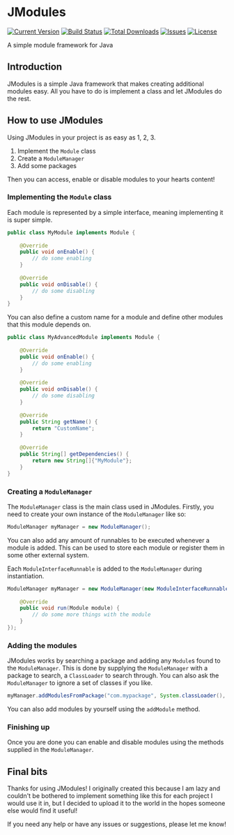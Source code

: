 # JModules

[![Current Version](https://img.shields.io/github/release/Kezz101/JModules.svg)](https://github.com/Kezz101/JModules/releases)
[![Build Status](https://img.shields.io/travis/Kezz101/JModules/master.svg)](https://travis-ci.org/Kezz101/JModules)
[![Total Downloads](https://img.shields.io/github/downloads/Kezz101/JModules/total.svg)](https://github.com/Kezz101/JModules/releases)
[![Issues](https://img.shields.io/github/issues/Kezz101/JModules.svg)](https://github.com/Kezz101/JModules/issues)
[![License](https://img.shields.io/badge/license-MIT-blue.svg)](LICENSE.md)


A simple module framework for Java

## Introduction
JModules is a simple Java framework that makes creating additional modules easy. All you have to do is implement a class
and let JModules do the rest.

## How to use JModules
Using JModules in your project is as easy as 1, 2, 3.

1. Implement the `Module` class
2. Create a `ModuleManager`
3. Add some packages

Then you can access, enable or disable modules to your hearts content!

### Implementing the `Module` class
Each module is represented by a simple interface, meaning implementing it is super simple. 

````java
public class MyModule implements Module {
    
    @Override
    public void onEnable() {
        // do some enabling
    }
    
    @Override
    public void onDisable() {
        // do some disabling
    }
}
````

You can also define a custom name for a module and define other modules that this module depends on.

````java
public class MyAdvancedModule implements Module {
    
    @Override
    public void onEnable() {
        // do some enabling
    }
    
    @Override
    public void onDisable() {
        // do some disabling
    }
    
    @Override
    public String getName() {
        return "CustomName";
    }
       
    @Override
    public String[] getDependencies() {
        return new String[]{"MyModule"};
    }
}
````

### Creating a `ModuleManager`
The `ModuleManager` class is the main class used in JModules. Firstly, you need to create your own instance of the `ModuleManager` like so:

````java
ModuleManager myManager = new ModuleManager();
````

You can also add any amount of runnables to be executed whenever a module is added. This can be used to store each module
or register them in some other external system.

Each `ModuleInterfaceRunnable` is added to the `ModuleManager` during instantiation.

````java
ModuleManager myManager = new ModuleManager(new ModuleInterfaceRunnable(MyInterface.class) {
    
    @Override
    public void run(Module module) {
        // do some more things with the module
    }
});
````

### Adding the modules
JModules works by searching a package and adding any `Module`s found to the `ModuleManager`. This is done by supplying
the `ModuleManager` with a package to search, a `ClassLoader` to search through. You can also ask the `ModuleManager` to
ignore a set of classes if you like.

````java
myManager.addModulesFromPackage("com.mypackage", System.classLoader(), IgnoreMe.class);
````

You can also add modules by yourself using the `addModule` method.

### Finishing up
Once you are done you can enable and disable modules using the methods supplied in the `ModuleManager`.

## Final bits
Thanks for using JModules! I originally created this because I am lazy and couldn't be bothered to implement something
like this for each project I would use it in, but I decided to upload it to the world in the hopes someone else would
find it useful!

If you need any help or have any issues or suggestions, please let me know!
